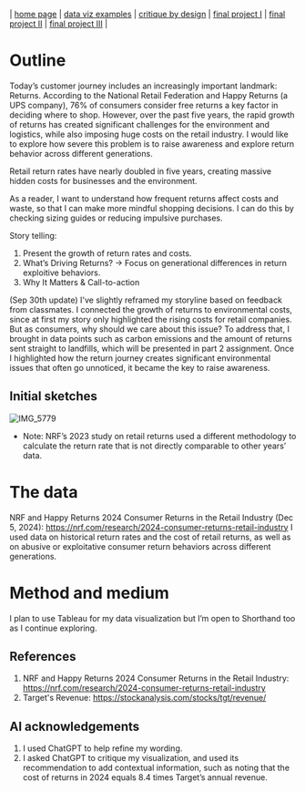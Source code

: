 | [home page](https://liuaman.github.io/amanda-liu-portfolio/) | [data viz examples](dataviz-examples) | [critique by design](critique-by-design) | [final project I](final-project-part-one) | [final project II](final-project-part-two) | [final project III](final-project-part-three) |


# Outline
 
Today’s customer journey includes an increasingly important landmark: Returns. According to the National Retail Federation and Happy Returns (a UPS company), 76% of consumers consider free returns a key factor in deciding where to shop. However, over the past five years, the rapid growth of returns has created significant challenges for the environment and logistics, while also imposing huge costs on the retail industry. I would like to explore how severe this problem is to raise awareness and explore return behavior across different generations.


Retail return rates have nearly doubled in five years, creating massive hidden costs for businesses and the environment.

As a reader, I want to understand how frequent returns affect costs and waste, so that I can make more mindful shopping decisions.
I can do this by checking sizing guides or reducing impulsive purchases.

Story telling:
1. Present the growth of return rates and costs.
2. What’s Driving Returns? -> Focus on generational differences in return exploitive behaviors.
3. Why It Matters & Call-to-action

(Sep 30th update)
I've slightly reframed my storyline based on feedback from classmates. I connected the growth of returns to environmental costs, since at first my story only highlighted the rising costs for retail companies. But as consumers, why should we care about this issue? To address that, I brought in data points such as carbon emissions and the amount of returns sent straight to landfills, which will be presented in part 2 assignment. Once I highlighted how the return journey creates significant environmental issues that often go unnoticed, it became the key to raise awareness.

## Initial sketches
![IMG_5779](https://github.com/user-attachments/assets/2c1722a5-4eba-4610-b534-35bc64e70f2c)

* Note: NRF’s 2023 study on retail returns used a different methodology to calculate the return rate that is not directly comparable to other years’ data.

# The data
NRF and Happy Returns 2024 Consumer Returns in the Retail Industry (Dec 5, 2024):
https://nrf.com/research/2024-consumer-returns-retail-industry
I used data on historical return rates and the cost of retail returns, as well as on abusive or exploitative consumer return behaviors across different generations.

# Method and medium
I plan to use Tableau for my data visualization but I’m open to Shorthand too as I continue exploring.

## References
1. NRF and Happy Returns 2024 Consumer Returns in the Retail Industry: https://nrf.com/research/2024-consumer-returns-retail-industry
2. Target's Revenue: https://stockanalysis.com/stocks/tgt/revenue/

## AI acknowledgements
1. I used ChatGPT to help refine my wording.
2. I asked ChatGPT to critique my visualization, and used its recommendation to add contextual information, such as noting that the cost of returns in 2024 equals 8.4 times Target’s annual revenue.
